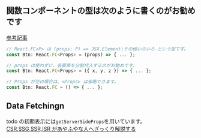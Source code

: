 ## 関数コンポーネントの型は次のように書くのがお勧めです

[参考記事](https://teratail.com/questions/253756)

```js
// React.FC<P> は (props: P) => JSX.Element|その他いろいろ という型です。
const Btn: React.FC<Props> = (props) => { ... };

// props は使わずに、各要素を分割代入するのがお勧めです。
const Btn: React.FC<Props> = ({ x, y, z }) => { ... };

// Props が空の場合は、<Props> は省略できます。
const Btn: React.FC = () => { ... };
```

## Data Fetchingn

todo の初期表示には`getServerSideProps`を用いています。<br>
[CSR,SSG,SSR,ISR があやふやな人へざっくり解説する](https://zenn.dev/akino/articles/78479998efef55)
